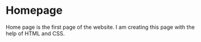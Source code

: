 # Homepage
Home page is the first page of the website. I am creating this page with the help of HTML and CSS.

